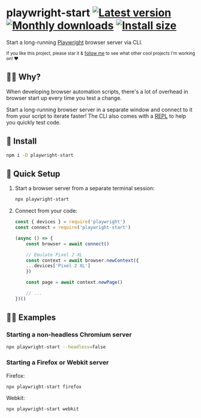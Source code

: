 # playwright-start [![Latest version](https://badgen.net/npm/v/playwright-start)](https://npm.im/playwright-start) [![Monthly downloads](https://badgen.net/npm/dm/playwright-start)](https://npm.im/playwright-start) [![Install size](https://packagephobia.now.sh/badge?p=playwright-start)](https://packagephobia.now.sh/result?p=playwright-start)

Start a long-running [Playwright](https://playwright.dev) browser server via CLI.

<sub>If you like this project, please star it & [follow me](https://github.com/privatenumber) to see what other cool projects I'm working on! ❤️</sub>

## 🙋‍♂️ Why?
When developing browser automation scripts, there's a lot of overhead in browser start up every time you test a change.

Start a long-running browser server in a separate window and connect to it from your script to iterate faster! The CLI also comes with a [REPL](https://en.wikipedia.org/wiki/Read%E2%80%93eval%E2%80%93print_loop) to help you quickly test code.

## 🚀 Install
```sh
npm i -D playwright-start
```

## 🚦 Quick Setup
1. Start a browser server from a separate terminal session:
	```sh
	npx playwright-start
	```

2. Connect from your code:
	```js
	const { devices } = require('playwright')
	const connect = require('playwright-start')

	(async () => {
	    const browser = await connect()

		// Emulate Pixel 2 XL
	    const context = await browser.newContext({
		...devices['Pixel 2 XL']
	    })

	    const page = await context.newPage()

	    // ...
	})()
	```

## 👨‍🏫 Examples

### Starting a non-headless Chromium server

```sh
npx playwright-start --headless=false
```

### Starting a Firefox or Webkit server

Firefox:
```sh
npx playwright-start firefox
```

Webkit:
```sh
npx playwright-start webkit
```
